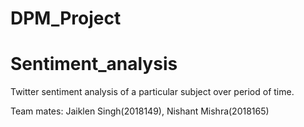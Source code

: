 # DPM_Project

# Sentiment_analysis
Twitter sentiment analysis of a particular subject over period of time.


Team mates:
Jaiklen Singh(2018149),
Nishant Mishra(2018165)
